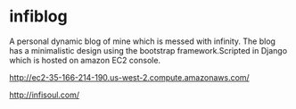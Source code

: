 # infiblog

A personal dynamic blog of mine which is messed with infinity. The blog has a minimalistic design using the bootstrap framework.Scripted in Django which is hosted on amazon EC2 console.
 
 http://ec2-35-166-214-190.us-west-2.compute.amazonaws.com/
 
 http://infisoul.com/

